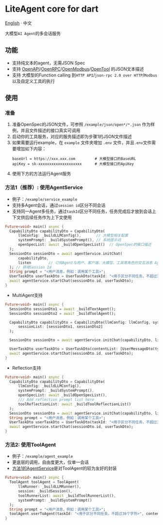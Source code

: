 # LiteAgent core for dart

[English](README.md) · 中文

大模型`AI Agent`的多会话服务

## 功能

- 支持纯文本的agent，无需JSON Spec
- 支持 [OpenAPI](https://github.com/djbird2046/openapi_dart)/[OpenRPC](https://github.com/djbird2046/openrpc_dart)/[OpenModbus](https://github.com/LiteVar/openmodbus_dart)/[OpenTool](https://github.com/LiteVar/opentool_dart) 的JSON文本描述
- 支持 大模型的Function calling 到`HTTP API`/`json-rpc 2.0 over HTTP`/`Modbus`以及自定义工具的执行

## 使用

### 准备

1. 准备OpenSpec的JSON文件，可参照 `/example/json/open*/*.json` 作为样例，并且文件描述的接口真实可调用
2. 启动你的工具服务，对应的服务描述即为步骤1的JSON文件描述
3. 如果需要运行example，在 `example` 文件夹增加 `.env` 文件，并且`.env`文件需要增加如下内容：
     ```properties
     baseUrl = https://xxx.xxx.com         # 大模型接口的BaseURL
     apiKey = sk-xxxxxxxxxxxxxxxxxxxx      # 大模型接口的ApiKey
     ```
4. 使用下方的方法运行Agent服务

### 方法1（推荐）: 使用AgentService
- 例子：`/example/service_example`
- 支持多Agent会话，通过`session id`区分不同会话
- 支持同一Agent多任务，通过`taskId`区分不同任务，任务完成后才放到会话上下文供后续任务作为上下文使用

```dart
Future<void> main() async {
  CapabilityDto capabilityDto = CapabilityDto(
      llmConfig: _buildLLMConfig(),       // 大模型相关配置
      systemPrompt: _buildSystemPrompt(), // 系统提示词
      openSpecList: await _buildOpenSpecList()  // OpenSpec的接口描述
  );
  SessionDto sessionDto = await agentService.initChat(
      capabilityDto, 
      listen        // 订阅Agent与用户、客户端、大模型、工具等角色的交互消息 AgentMessage
  ); // 获得Session Id
  String prompt = "<用户消息，例如：调用某个工具>";
  UserTaskDto userTaskDto = UserTaskDto(taskId: "<用于区分不同任务，不超过36个字符>", contentList: [UserMessageDto(type: UserMessageDtoType.text, message: prompt)]);  // 用户指令支持text/imageUrl
  await agentService.startChat(sessionDto.id, userTaskDto);
}
```

- MultiAgent支持

```dart
Future<void> main() async {
  SessionDto sessionDto1 = await _buildTextAgent();
  SessionDto sessionDto2 = await _buildToolAgent();

  CapabilityDto capabilityDto = CapabilityDto(llmConfig: llmConfig, systemPrompt: systemPrompt,
      sessionList: [sessionDto1, sessionDto2]
  );

  SessionDto sessionDto = await agentService.initChat(capabilityDto, listen);

  UserTaskDto userTaskDto = UserTaskDto(contentList: [UserMessageDto(type: UserMessageDtoType.text, message: prompt)]);
  await agentService.startChat(sessionDto.id, userTaskDto);
}
```

- Reflection支持

```dart
Future<void> main() async {
  CapabilityDto capabilityDto = CapabilityDto(
      llmConfig: _buildLLMConfig(),
      systemPrompt: _buildSystemPrompt(),
      openSpecList: await _buildOpenSpecList(),
      /// Add reflection prompt list here
      toolReflectionList: await _buildToolReflectionList()
  );
  SessionDto sessionDto = await agentService.initChat(capabilityDto, listen);
  String prompt = "<用户消息，例如：调用某个工具>";
  UserTaskDto userTaskDto = UserTaskDto(taskId: "<用于区分不同任务，不超过36个字符>", contentList: [UserMessageDto(type: UserMessageDtoType.text, message: prompt)]);
  await agentService.startChat(sessionDto.id, userTaskDto);
}
```

### 方法2: 使用ToolAgent

- 例子：`/example/agent_example`
- 更底层的调用，自由度更大，仅单一会话
- [方法1的AgentService](#方法1推荐-使用agentservice)是对ToolAgent的较为友好的封装

```dart
Future<void> main() async {
  ToolAgent toolAgent = ToolAgent(
      llmRunner: _buildLLMRunner(),
      session: _buildSession(),
      toolRunnerList: await _buildToolRunnerList(),
      systemPrompt: _buildSystemPrompt()
  );
  String prompt = "<用户消息，例如：调用某个工具>";
  toolAgent.userToAgent(taskId: "<用于区分不同任务，不超过36个字符>", contentList: [Content(type: ContentType.text, message: prompt)]);
}
```